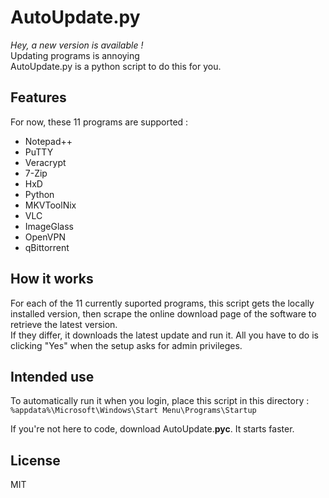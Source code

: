 # AutoUpdate&#46;py

*Hey, a new version is available !*  
Updating programs is annoying  
AutoUpdate&#46;py is a python script to do this for you.

## Features

For now, these 11 programs are supported :
- Notepad++
- PuTTY
- Veracrypt
- 7-Zip
- HxD
- Python
- MKVToolNix
- VLC
- ImageGlass
- OpenVPN
- qBittorrent


## How it works

For each of the 11 currently suported programs, this script gets the locally installed version, then scrape the online download page of the software to retrieve the latest version.  
If they differ, it downloads the latest update and run it. All you have to do is clicking "Yes" when the setup asks for admin privileges.

## Intended use

To automatically run it when you login, place this script in this directory :
``%appdata%\Microsoft\Windows\Start Menu\Programs\Startup``

If you're not here to code, download AutoUpdate.**pyc**. It starts faster.

## License

MIT

